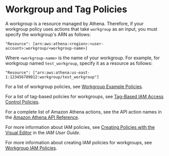 # Workgroup and Tag Policies<a name="workgroups-access"></a>

A workgroup is a resource managed by Athena\. Therefore, if your workgroup policy uses actions that take `workgroup` as an input, you must specify the workgroup's ARN as follows:

```
"Resource": [arn:aws:athena:<region>:<user-account>:workgroup/<workgroup-name>]
```

Where `<workgroup-name>` is the name of your workgroup\. For example, for workgroup named `test_workgroup`, specify it as a resource as follows:

```
"Resource": ["arn:aws:athena:us-east-1:123456789012:workgroup/test_workgroup"]
```

For a list of workgroup policies, see [Workgroup Example Policies](example-policies-workgroup.md)\.

For a list of tag\-based policies for workgroups, see [Tag\-Based IAM Access Control Policies](tags-access-control.md)\.

For a complete list of Amazon Athena actions, see the API action names in the [Amazon Athena API Reference](https://docs.aws.amazon.com/athena/latest/APIReference/Welcome.html)\. 

For more information about IAM policies, see [Creating Policies with the Visual Editor](https://docs.aws.amazon.com/IAM/latest/UserGuide/access_policies_create.html#access_policies_create-visual-editor) in the *IAM User Guide*\. 

For more information about creating IAM policies for workgroups, see [Workgroup IAM Policies](workgroups-iam-policy.md)\.